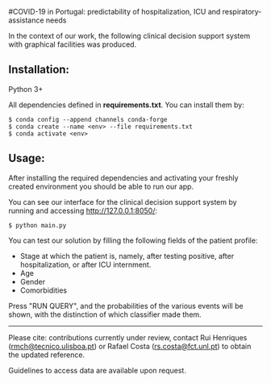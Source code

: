 #COVID-19 in Portugal: predictability of hospitalization, ICU and respiratory-assistance needs

In the context of our work, the following clinical decision support system with graphical facilities was produced.

## Installation:

Python 3+

All dependencies defined in **requirements.txt**. You can install them by:

```
$ conda config --append channels conda-forge
$ conda create --name <env> --file requirements.txt
$ conda activate <env>
```

## Usage:

After installing the required dependencies and activating your freshly created environment you should be able to run our app. 

You can see our interface for the clinical decision support system by running and accessing http://127.0.0.1:8050/:

```
$ python main.py
```

You can test our solution by filling the following fields of the patient profile:
* Stage at which the patient is, namely, after testing positive, after hospitalization, or after ICU internment.
* Age
* Gender
* Comorbidities

Press "RUN QUERY", and the probabilities of the various events will be shown, with the distinction of which classifier made them.


---

 Please cite: contributions currently under review, contact Rui Henriques (rmch@tecnico.ulisboa.pt) or Rafael Costa (rs.costa@fct.unl.pt) to obtain the updated reference.

 Guidelines to access data are available upon request.
